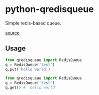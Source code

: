 python-qredisqueue
==================

Simple redis-based queue.

[source](http://peter-hoffmann.com/2012/python-simple-queue-redis-queue.html)

Usage
-----

```python
from qredisqueue import RedisQueue
q = RedisQueue('test')
q.put('hello world')
```

```python
from qredisqueue import RedisQueue
q = RedisQueue('test')
q.get() # 'hello world'
```
